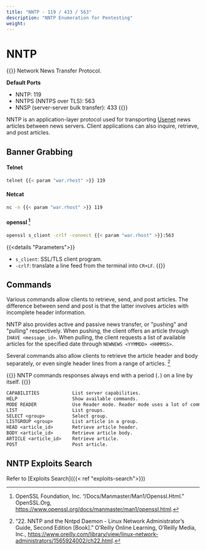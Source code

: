 ```yaml
---
title: "NNTP - 119 / 433 / 563"
description: "NNTP Enumeration for Pentesting"
weight:
---
```

# NNTP

{{<hint info>}}
Network News Transfer Protocol.

**Default Ports**
- NNTP: 119
- NNTPS (NNTPS over TLS): 563
- NNSP (server-server bulk transfer): 433
{{</hint>}}

NNTP is an application-layer protocol
used for transporting [Usenet](https://en.wikipedia.org/wiki/Usenet) news articles
between news servers.
Client applications can also
inquire,
retrieve,
and post articles.

## Banner Grabbing

#### Telnet
```sh
telnet {{< param "war.rhost" >}} 119
```

#### Netcat
```sh
nc -n {{< param "war.rhost" >}} 119
```

#### openssl [^openssl]
```sh
openssl s_client -crlf -connect {{< param "war.rhost" >}}:563
```
{{<details "Parameters">}}
- `s_client`:  SSL/TLS client program.
- `-crlf`:  translate a line feed from the terminal into `CR+LF`.
{{</details>}}

## Commands

Various commands allow clients to retrieve,
send,
and post articles.
The difference between send and post
is that the latter involves
articles with incomplete header information.

NNTP also provides
active and passive news transfer,
or "pushing" and "pulling" respectively.
When pushing,
the client offers an article through `IHAVE <message_id>`.
When pulling,
the client requests a list of available articles
for the specified date
through `NEWNEWS <YYMMDD> <HHMMSS>`.

Several commands also allow clients to retrieve
the article header and body separately,
or even single header lines from a range of articles.
[^oreilly-nntp]

{{<hint info>}}
NNTP commands responses always end with a period (`.`) on a line by itself.
{{</hint>}}

```txt
CAPABILITIES            List server capabilities.
HELP                    Show available commands.
MODE READER             Use Reader mode. Reader mode uses a lot of commands, use HELP.
LIST                    List groups.
SELECT <group>          Select group.
LISTGROUP <group>       List article in a group.
HEAD <article_id>       Retrieve article header.
BODY <article_id>       Retrieve article body.
ARTICLE <article_id>    Retrieve article.
POST                    Post article.
```

## NNTP Exploits Search

Refer to [Exploits Search]({{< ref "exploits-search">}})

[^rfc977]: “RFC 977 - Network News Transfer Protocol.” IETF Tools, https://tools.ietf.org/html/rfc977.
[^openssl]: OpenSSL Foundation, Inc. “/Docs/Manmaster/Man1/Openssl.Html.” OpenSSL.Org, https://www.openssl.org/docs/manmaster/man1/openssl.html.
[^oreilly-nntp]: “22. NNTP and the Nntpd Daemon - Linux Network Administrator’s Guide, Second Edition [Book].” O’Reilly Online Learning, O’Reilly Media, Inc., https://www.oreilly.com/library/view/linux-network-administrators/1565924002/ch22.html.
